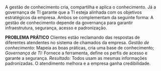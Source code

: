 A gestão de conhecimento cria, compartilha e aplica o conhecimento. Já a governança de TI garante que a TI esteja alinhada com os objetivos estratégicos da empresa.
Ambos se complementam da seguinte forma: A gestão de conhecimento depende da governança para garantir infraestrutura, segurança, acesso e padronização.

**PROBLEMA PRÁTICO**
	Clientes estão reclamando das respostas de diferentes atendentes no sistema de chamados da empresa.
	_Gestão de conhecimento_: Mapeia as boas práticas, cria uma base de conhecimento;
	_Governança de TI:_ Fornece a ferramenta, define os perfis de acesso e garante a segurança.
	_Resultado:_ Todos usam as mesmas informações padronizadas. O atendimento melhora e a empresa ganha credibilidade.